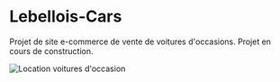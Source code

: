 # Lebellois-Cars
Projet de site e-commerce de vente de voitures d'occasions.
Projet en cours de construction.

<img src="	https://cdn.pixabay.com/photo/2016/11/22/23/55/car-1851299_960_720.jpg" alt="Location voitures d'occasion" style="max-width: 50%;">
